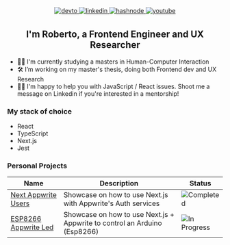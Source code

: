 <div align="center">
<a href="https://dev.to/axolodev" target="_blank">
  <img src="https://img.shields.io/badge/dev.to-%2308090A.svg?&style=for-the-badge&logo=dev.to&logoColor=white" alt=devto style="margin-bottom: 5px;" />
</a>
<a href="https://linkedin.com/in/robruizr" target="_blank">
  <img src="https://img.shields.io/badge/linkedin-%231E77B5.svg?&style=for-the-badge&logo=linkedin&logoColor=white" alt=linkedin style="margin-bottom: 5px;" />
</a>
<a href="https://hashnode.com/@axolodev" target="_blank">
  <img src="https://img.shields.io/badge/hashnode-%232962FF.svg?&style=for-the-badge&logo=hashnode&logoColor=white" alt=hashnode style="margin-bottom: 5px;" />
</a>
<a href="https://www.youtube.com/@axolodev" target="_blank">
  <img src="https://img.shields.io/badge/Youtube_Español-%23EE4831.svg?&style=for-the-badge&logo=youtube&logoColor=white" alt=youtube style="margin-bottom: 5px;" />
</a>  
</div>

## <div align="center">I'm Roberto, a Frontend Engineer and UX Researcher</div>  

- 🧑‍🎓 I'm currently studying a masters in Human-Computer Interaction
- 🛠 I’m working on my master's thesis, doing both Frontend dev and UX Research
- 👨‍🏫 I'm happy to help you with JavaScript / React issues. Shoot me a message on Linkedin if you're interested in a mentorship!


### My stack of choice 
- React 
- TypeScript
- Next.js
- Jest

### Personal Projects
Name | Description | Status 
-----|-------------|--------
[Next Appwrite Users](https://github.com/Axolodev/next-appwrite-users) | Showcase on how to use Next.js with Appwrite's Auth services | ![Completed](https://img.shields.io/badge/Status-COMPLETED-LightSeaGreen.svg)
[ESP8266 Appwrite Led](https://github.com/Axolodev/esp8266-appwrite-led) | Showcase on how to use Next.js + Appwrite to control an Arduino (Esp8266) | ![In Progress](https://img.shields.io/badge/Status-INPROGRESS-yellow.svg)
